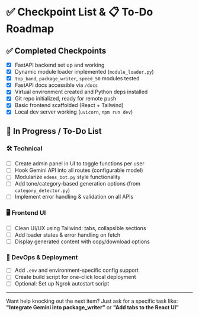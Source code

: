 # ✅ Checkpoint List & 📋 To-Do Roadmap

## ✅ Completed Checkpoints

- [x] FastAPI backend set up and working
- [x] Dynamic module loader implemented (`module_loader.py`)
- [x] `top_band`, `package_writer`, `speed_50` modules tested
- [x] FastAPI docs accessible via `/docs`
- [x] Virtual environment created and Python deps installed
- [x] Git repo initialized, ready for remote push
- [x] Basic frontend scaffolded (React + Tailwind)
- [x] Local dev server working (`uvicorn`, `npm run dev`)

## 🚧 In Progress / To-Do List

### 🛠️ Technical

- [ ] Create admin panel in UI to toggle functions per user
- [ ] Hook Gemini API into all routes (configurable model)
- [ ] Modularize `edens_bot.py` style functionality
- [ ] Add tone/category-based generation options (from `category_detector.py`)
- [ ] Implement error handling & validation on all APIs

### 🖥️ Frontend UI

- [ ] Clean UI/UX using Tailwind: tabs, collapsible sections
- [ ] Add loader states & error handling on fetch
- [ ] Display generated content with copy/download options

### 🔁 DevOps & Deployment

- [ ] Add `.env` and environment-specific config support
- [ ] Create build script for one-click local deployment
- [ ] Optional: Set up Ngrok autostart script

---

Want help knocking out the next item? Just ask for a specific task like:  
**"Integrate Gemini into package_writer"** or **"Add tabs to the React UI"**
